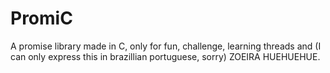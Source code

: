 # PromiC

A promise library made in C, only for fun, challenge, learning threads and (I can only express this in brazillian portuguese, sorry) ZOEIRA HUEHUEHUE.
